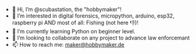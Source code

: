 - 👋 Hi, I’m @scubastation, the "hobbymaker"!
- 👀 I’m interested in digital forensics, micropython, arduino, esp32, raspberry pi AND most of all: Fishing (not here 👎)!
- 🌱 I’m currently learning Python on beginner level.
- 💞️ I’m looking to collaborate on any project to advance law enforcemant
- 📫 How to reach me: maker@hobbymaker.de
